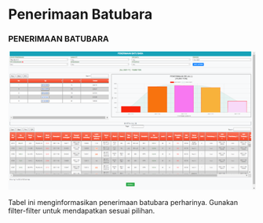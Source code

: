 # Penerimaan Batubara

### PENERIMAAN BATUBARA

![](../../.gitbook/assets/Penerimaan-batubara.png)

Tabel ini menginformasikan penerimaan batubara perharinya. Gunakan filter-filter untuk mendapatkan sesuai pilihan.
